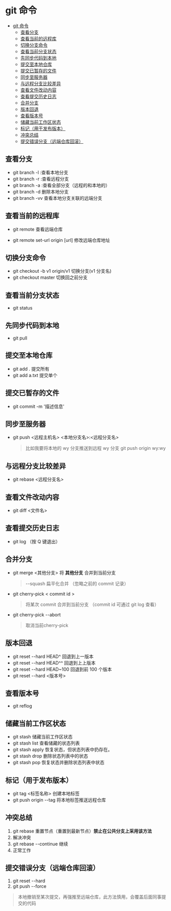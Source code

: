# git 命令
<!-- TOC -->

- [git 命令](#git-命令)
  - [查看分支](#查看分支)
  - [查看当前的远程库](#查看当前的远程库)
  - [切换分支命令](#切换分支命令)
  - [查看当前分支状态](#查看当前分支状态)
  - [先同步代码到本地](#先同步代码到本地)
  - [提交至本地仓库](#提交至本地仓库)
  - [提交已暂存的文件](#提交已暂存的文件)
  - [同步至服务器](#同步至服务器)
  - [与远程分支比较差异](#与远程分支比较差异)
  - [查看文件改动内容](#查看文件改动内容)
  - [查看提交历史日志](#查看提交历史日志)
  - [合并分支](#合并分支)
  - [版本回退](#版本回退)
  - [查看版本号](#查看版本号)
  - [储藏当前工作区状态](#储藏当前工作区状态)
  - [标记（用于发布版本）](#标记用于发布版本)
  - [冲突总结](#冲突总结)
  - [提交错误分支（远端仓库回滚）](#提交错误分支远端仓库回滚)

<!-- /TOC -->
## 查看分支

- git branch -l :查看本地分支
- git branch -r :查看远程分支
- git branch -a :查看全部分支（远程的和本地的）
- git branch -d <BranchName> 删除本地分支
- git branch -vv 查看本地分支关联的远端分支

## 查看当前的远程库

- git remote 查看远端仓库

- git remote set-url origin [url] 修改远端仓库地址

## 切换分支命令

- git checkout -b v1 origin/v1 切换分支(v1 分支名)
- git checkout master 切换回之前分支

## 查看当前分支状态

- git status

## 先同步代码到本地

- git pull

## 提交至本地仓库

- git add . 提交所有
- git add a.txt 提交单个

## 提交已暂存的文件

- git commit -m '描述信息'

## 同步至服务器

- git push <远程主机名> <本地分支名>:<远程分支名>
  > 比如我要将本地的 wy 分支推送到远程 wy 分支
  > git push origin wy:wy

## 与远程分支比较差异

- git rebase <远程分支名>

## 查看文件改动内容

- git diff <文件名>

## 查看提交历史日志

- git log （按 Q 键退出）

## 合并分支

- git merge <其他分支> 将 **其他分支** 合并到当前分支
  > --squash 扁平化合并 （忽略之前的 commit 记录）
- git cherry-pick < commit id >
  > 将某次 commit 合并到当前分支 （commit id 可通过 git log 查看）
- git cherry-pick --abort 
  > 取消当前cherry-pick

## 版本回退

- git reset --hard HEAD^ 回退到上一版本
- git reset --hard HEAD^^ 回退到上上版本
- git reset --hard HEAD~100 回退到前 100 个版本
- git reset --hard <版本号>

## 查看版本号

- git reflog

## 储藏当前工作区状态

- git stash 储藏当前工作区状态
- git stash list 查看储藏的状态列表
- git stash apply 恢复状态，但状态列表中扔存在。
- git stash drop 删除状态列表中的状态
- git stash pop 恢复状态并删除状态列表中状态

## 标记（用于发布版本）

- git tag <标签名称>    创建本地标签
- git push origin --tag  将本地标签推送远程仓库

## 冲突总结

1. git rebase 重置节点（重置到最新节点）**禁止在公共分支上采用该方法**
2. 解决冲突
3. git rebase --continue 继续
4. 正常工作

## 提交错误分支（远端仓库回滚）

1. git reset --hard <commit-id>
2. git push --force

> 本地撤销至某次提交，再强推至远端仓库，此方法慎用，会覆盖后面同事提交的代码
